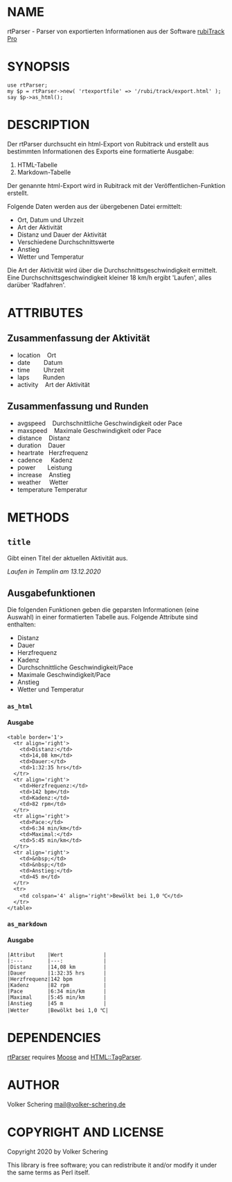 # NAME

rtParser - Parser von exportierten Informationen aus der 
Software [rubiTrack Pro](https://www.rubitrack.com)

# SYNOPSIS

    use rtParser;
    my $p = rtParser->new( 'rtexportfile' => '/rubi/track/export.html' );
    say $p->as_html();

# DESCRIPTION

Der rtParser durchsucht ein html-Export von Rubitrack und erstellt aus
bestimmten Informationen des Exports eine formatierte Ausgabe:

1. HTML-Tabelle
2. Markdown-Tabelle

Der genannte html-Export wird in Rubitrack mit der
Veröffentlichen-Funktion erstellt.

Folgende Daten werden aus der übergebenen Datei ermittelt:

- Ort, Datum und Uhrzeit
- Art der Aktivität
- Distanz und Dauer der Aktivität
- Verschiedene Durchschnittswerte
- Anstieg
- Wetter und Temperatur

Die Art der Aktivität wird über die Durchschnittsgeschwindigkeit ermittelt. 
Eine Durchschnittsgeschwindigkeit kleiner 18 km/h ergibt 'Laufen',
alles darüber 'Radfahren'. 

# ATTRIBUTES

## Zusammenfassung der Aktivität

- location    Ort
- date        Datum
- time        Uhrzeit
- laps        Runden
- activity    Art der Aktivität

## Zusammenfassung und Runden

- avgspeed    Durchschnittliche Geschwindigkeit oder Pace
- maxspeed    Maximale Geschwindigkeit oder Pace
- distance    Distanz
- duration    Dauer
- heartrate   Herzfrequenz
- cadence     Kadenz
- power       Leistung
- increase    Anstieg
- weather     Wetter
- temperature Temperatur

# METHODS

## `title`

Gibt einen Titel der aktuellen Aktivität aus.

_Laufen in Templin am 13.12.2020_

## Ausgabefunktionen

Die folgenden Funktionen geben die geparsten Informationen (eine Auswahl) in einer
formatierten Tabelle aus.
Folgende Attribute sind enthalten:

- Distanz
- Dauer
- Herzfrequenz
- Kadenz
- Durchschnittliche Geschwindigkeit/Pace
- Maximale Geschwindigkeit/Pace
- Anstieg
- Wetter und Temperatur

### `as_html`

#### Ausgabe

    <table border='1'>
      <tr align='right'>
        <td>Distanz:</td>
        <td>14,08 km</td>
        <td>Dauer:</td>
        <td>1:32:35 hrs</td>
      </tr>
      <tr align='right'>
        <td>Herzfrequenz:</td>
        <td>142 bpm</td>
        <td>Kadenz:</td>
        <td>82 rpm</td>
      </tr>
      <tr align='right'>
        <td>Pace:</td>
        <td>6:34 min/km</td>
        <td>Maximal:</td>
        <td>5:45 min/km</td>
      </tr>
      <tr align='right'>
        <td>&nbsp;</td>
        <td>&nbsp;</td>
        <td>Anstieg:</td>
        <td>45 m</td>
      </tr>
      <tr>
        <td colspan='4' align='right'>Bewölkt bei 1,0 ℃</td>
      </tr>
    </table>

### `as_markdown`

#### Ausgabe

    |Attribut    |Wert             |
    |:---        |---:             |
    |Distanz     |14,08 km         |
    |Dauer       |1:32:35 hrs      |
    |Herzfrequenz|142 bpm          |
    |Kadenz      |82 rpm           |
    |Pace        |6:34 min/km      |
    |Maximal     |5:45 min/km      |
    |Anstieg     |45 m             |
    |Wetter      |Bewölkt bei 1,0 ℃|

# DEPENDENCIES

[rtParser](https://metacpan.org/pod/rtParser) requires [Moose](https://metacpan.org/pod/Moose) and [HTML::TagParser](https://metacpan.org/pod/HTML%3A%3ATagParser).

# AUTHOR

Volker Schering <mail@volker-schering.de>

# COPYRIGHT AND LICENSE

Copyright 2020 by Volker Schering

This library is free software; you can redistribute it and/or modify
it under the same terms as Perl itself. 
